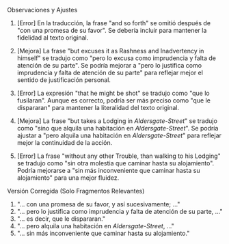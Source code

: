 Observaciones y Ajustes

1. [Error] En la traducción, la frase "and so forth" se omitió después de "con una promesa de su favor". Se debería incluir para mantener la fidelidad al texto original.
   
2. [Mejora] La frase "but excuses it as Rashness and Inadvertency in himself" se tradujo como "pero lo excusa como imprudencia y falta de atención de su parte". Se podría mejorar a "pero lo justifica como imprudencia y falta de atención de su parte" para reflejar mejor el sentido de justificación personal.

3. [Error] La expresión "that he might be shot" se tradujo como "que lo fusilaran". Aunque es correcto, podría ser más preciso como "que le dispararan" para mantener la literalidad del texto original.

4. [Mejora] La frase "but takes a Lodging in _Aldersgate-Street_" se tradujo como "sino que alquila una habitación en *Aldersgate-Street*". Se podría ajustar a "pero alquila una habitación en *Aldersgate-Street*" para reflejar mejor la continuidad de la acción.

5. [Error] La frase "without any other Trouble, than walking to his Lodging" se tradujo como "sin otra molestia que caminar hasta su alojamiento". Podría mejorarse a "sin más inconveniente que caminar hasta su alojamiento" para una mejor fluidez.

Versión Corregida (Solo Fragmentos Relevantes)

1. "... con una promesa de su favor, y así sucesivamente; ..."
2. "... pero lo justifica como imprudencia y falta de atención de su parte, ..."
3. "... es decir, que le dispararan."
4. "... pero alquila una habitación en *Aldersgate-Street*, ..."
5. "... sin más inconveniente que caminar hasta su alojamiento."